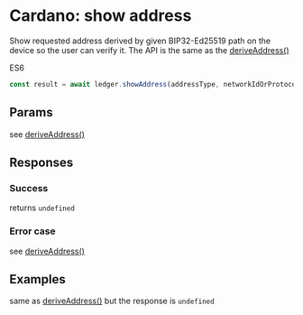 # Cardano: show address

Show requested address derived by given BIP32-Ed25519 path on the device so the user can verify it. The API is the same as the [deriveAddress()](getAddress.md)

ES6
```javascript
const result = await ledger.showAddress(addressType, networkIdOrProtocolMagic, spendingPath, stakingPath?, stakingKeyHashHex?, stakingBlockchainPointer?);
```

## Params

see [deriveAddress()](getAddress.md)

## Responses

### Success

returns `undefined`

### Error case

see [deriveAddress()](getAddress.md)

## Examples

same as [deriveAddress()](getAddress.md) but the response is `undefined`